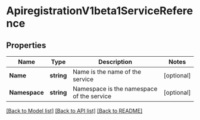 # ApiregistrationV1beta1ServiceReference

## Properties
Name | Type | Description | Notes
------------ | ------------- | ------------- | -------------
**Name** | **string** | Name is the name of the service | [optional] 
**Namespace** | **string** | Namespace is the namespace of the service | [optional] 

[[Back to Model list]](../README.md#documentation-for-models) [[Back to API list]](../README.md#documentation-for-api-endpoints) [[Back to README]](../README.md)


